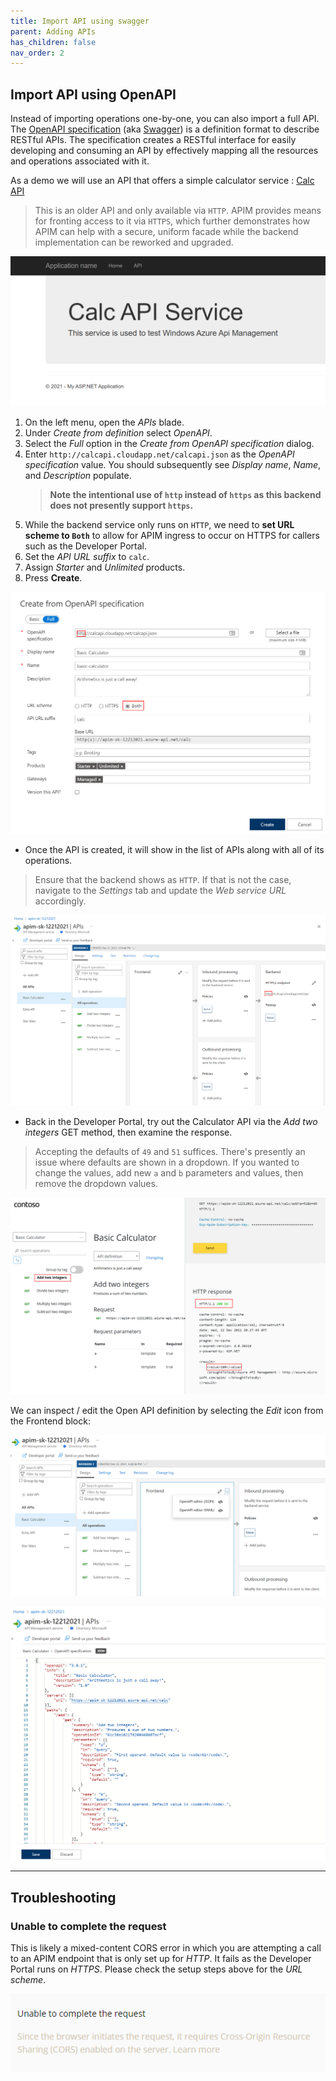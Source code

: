 ```yaml
---
title: Import API using swagger
parent: Adding APIs
has_children: false
nav_order: 2
---
```



## Import API using OpenAPI

Instead of importing operations one-by-one, you can also import a full API. The [OpenAPI specification](https://www.openapis.org/) (aka [Swagger](https://swagger.io)) is a definition format to describe RESTful APIs. The specification creates a RESTful interface for easily developing and consuming an API by effectively mapping all the resources and operations associated with it.

As a demo we will use an API that offers a simple calculator service : [Calc API](http://calcapi.cloudapp.net/)

> This is an older API and only available via `HTTP`. APIM provides means for fronting access to it via `HTTPS`, which further demonstrates how APIM can help with a secure, uniform facade while the backend implementation can be reworked and upgraded.

![APIM Calculator API](../../assets/images/apim-calc-api.png)

1) On the left menu, open the *APIs* blade.  
2) Under *Create from definition* select *OpenAPI*.  
3) Select the *Full* option in the *Create from OpenAPI specification* dialog.  
4) Enter `http://calcapi.cloudapp.net/calcapi.json` as the *OpenAPI specification* value. You should subsequently see *Display name*, *Name*, and *Description* populate.  
    > **Note the intentional use of `http` instead of `https` as this backend does not presently support `https`.**  
5) While the backend service only runs on `HTTP`, we need to **set URL scheme to `Both`** to allow for APIM ingress to occur on HTTPS for callers such as the Developer Portal.  
6) Set the *API URL suffix* to `calc`.  
7) Assign *Starter* and *Unlimited* products.  
8) Press **Create**.  

![APIM Add Calculator API](../../assets/images/apim-add-calc-api-1.png)

- Once the API is created, it will show in the list of APIs along with all of its operations.

> Ensure that the backend shows as `HTTP`. If that is not the case, navigate to the *Settings* tab and update the *Web service URL* accordingly.

  ![APIM Add Calculator API](../../assets/images/apim-add-calc-api-2.png)

- Back in the Developer Portal, try out the Calculator API via the *Add two integers* GET method, then examine the response.  
> Accepting the defaults of `49` and `51` suffices. There's presently an issue where defaults are shown in a dropdown. If you wanted to change the values, add new `a` and `b` parameters and values, then remove the dropdown values.

![APIM Developer Portal Calculator API Try It](../../assets/images/apim-developer-portal-calc-api-try-it-1.png)

We can inspect / edit the Open API definition by selecting the *Edit* icon from the Frontend block:

![APIM Calculator API Swagger](../../assets/images/apim-calc-api-swagger-1.png)

![APIM Calculator API Swagger](../../assets/images/apim-calc-api-swagger-2.png)

---

## Troubleshooting

### Unable to complete the request

This is likely a mixed-content CORS error in which you are attempting a call to an APIM endpoint that is only set up for *HTTP*. It fails as the Developer Portal runs on *HTTPS*. Please check the setup steps above for the _URL scheme_.

![APIM Calculator CORS Error](../../assets/images/apim-calc-cors-error.png)